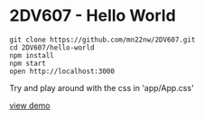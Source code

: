 # 2DV607 - Hello World

```
git clone https://github.com/mn22nw/2DV607.git
cd 2DV607/hello-world
npm install
npm start
open http://localhost:3000
```

Try and play around with the css in 'app/App.css' 

[view demo](http://mn22nw.github.io/2DV607/hello-world/dist/)

